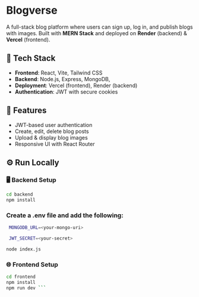 # Blogverse

A full-stack blog platform where users can sign up, log in, and publish blogs with images. Built with **MERN Stack** and deployed on **Render** (backend) & **Vercel** (frontend).

## 🧰 Tech Stack

- **Frontend**: React, Vite, Tailwind CSS
- **Backend**: Node.js, Express, MongoDB,
- **Deployment**: Vercel (frontend), Render (backend)
- **Authentication**: JWT with secure cookies

## 🔐 Features

- JWT-based user authentication
- Create, edit, delete blog posts
- Upload & display blog images
- Responsive UI with React Router


## ⚙️ Run Locally

### 🖥 Backend Setup

```bash
cd backend
npm install
```
### Create a .env file and add the following:
```bash
 MONGODB_URL=<your-mongo-uri>

 JWT_SECRET=<your-secret>
``` 
```bash
node index.js
```

### 🌐 Frontend Setup
```bash
cd frontend
npm install
npm run dev ```
